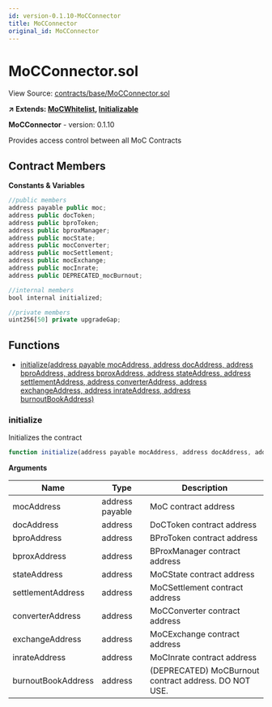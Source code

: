 ```yaml
---
id: version-0.1.10-MoCConnector
title: MoCConnector
original_id: MoCConnector
---
```


# MoCConnector.sol

View Source: [contracts/base/MoCConnector.sol](../contracts/base/MoCConnector.sol)

**↗ Extends: [MoCWhitelist](MoCWhitelist.md), [Initializable](Initializable.md)**

**MoCConnector** - version: 0.1.10

Provides access control between all MoC Contracts

## Contract Members
**Constants & Variables**

```js
//public members
address payable public moc;
address public docToken;
address public bproToken;
address public bproxManager;
address public mocState;
address public mocConverter;
address public mocSettlement;
address public mocExchange;
address public mocInrate;
address public DEPRECATED_mocBurnout;

//internal members
bool internal initialized;

//private members
uint256[50] private upgradeGap;

```

## Functions

- [initialize(address payable mocAddress, address docAddress, address bproAddress, address bproxAddress, address stateAddress, address settlementAddress, address converterAddress, address exchangeAddress, address inrateAddress, address burnoutBookAddress)](#initialize)

### initialize

Initializes the contract

```js
function initialize(address payable mocAddress, address docAddress, address bproAddress, address bproxAddress, address stateAddress, address settlementAddress, address converterAddress, address exchangeAddress, address inrateAddress, address burnoutBookAddress) public nonpayable initializer 
```

**Arguments**

| Name        | Type           | Description  |
| ------------- |------------- | -----|
| mocAddress | address payable | MoC contract address | 
| docAddress | address | DoCToken contract address | 
| bproAddress | address | BProToken contract address | 
| bproxAddress | address | BProxManager contract address | 
| stateAddress | address | MoCState contract address | 
| settlementAddress | address | MoCSettlement contract address | 
| converterAddress | address | MoCConverter contract address | 
| exchangeAddress | address | MoCExchange contract address | 
| inrateAddress | address | MoCInrate contract address | 
| burnoutBookAddress | address | (DEPRECATED) MoCBurnout contract address. DO NOT USE. | 

